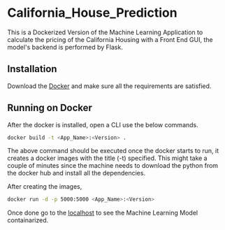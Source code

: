 # California_House_Prediction

This is a Dockerized Version of the Machine Learning Application to calculate the pricing of the California Housing with a Front End GUI, the model's backend is performed by Flask.

## Installation
Download the [Docker](https://www.docker.com/products/docker-desktop) and make sure all the requirements are satisfied.

## Running on Docker
After the docker is installed, open a CLI use the below commands.

```bash
docker build -t <App_Name>:<Version> .
```

The above command should be executed once the docker starts to run, it creates a docker images with the title (-t) specified. This might take a couple of minutes since the machine needs to download the  python from the docker hub and install all the dependencies.

After creating the images,

```bash
docker run -d -p 5000:5000 <App_Name>:<Version>
```

Once done go to the [localhost](http://127.0.0.1:5000/) to see the Machine Learning Model containarized.
